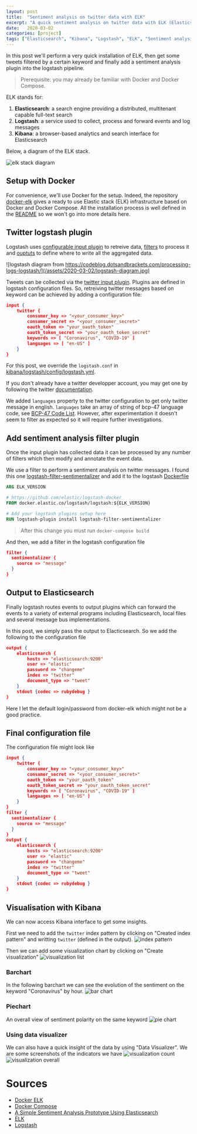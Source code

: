 ```yaml
---
layout: post
title:  "Sentiment analysis on twitter data with ELK"
excerpt: "A quick sentiment analysis on twitter data with ELK (Elasticsearch, Logstash, Kibana)"
date:   2020-03-02
categories: [project]
tags: ["Elasticsearch", "Kibana", "Logstash", "ELK", "Sentiment analysis"]
---
```

In this post we'll perform a very quick installation of ELK, then get some tweets filtered by a certain keyword and finally add a sentiment analysis plugin into the logstash pipeline.

> Prerequisite: you may already be familiar with Docker and Docker Compose.

ELK stands for:
1. **Elasticsearch**: a search engine providing a distributed, multitenant capable full-text search
2. **Logstash**: a service used to collect, process and forward events and log messages
3. **Kibana**: a browser-based analytics and search interface for Elasticsearch

Below, a diagram of the ELK stack. 

![elk stack diagram](/assets/2020-03-02/elk-stack-elkb-diagram.svg)

## Setup with Docker
For convenience, we'll use Docker for the setup. Indeed, the repository [docker-elk](https://github.com/deviantony/docker-elk) gives a ready to use Elastic stack (ELK) infrastructure based on Docker and Docker Compose. All the installation process is well defined in the [README](https://github.com/deviantony/docker-elk) so we won't go into more details here. 

## Twitter logstash plugin
Logstash uses [configurable input plugin](https://www.elastic.co/guide/en/logstash/current/input-plugins.html) to retreive data, [filters](https://www.elastic.co/guide/en/logstash/current/filter-plugins.html) to process it and [ouptuts](https://www.elastic.co/guide/en/logstash/current/output-plugins.html) to define where to write all the aggregated data.

![logstash diagram from https://codeblog.dotsandbrackets.com/processing-logs-logstash/](/assets/2020-03-02/logstash-diagram.jpg)

Tweets can be collected via the [twitter input plugin](https://www.elastic.co/guide/en/logstash/current/plugins-inputs-twitter.html). Plugins are defined in logstash configuration files. 
So, retreiving twitter messages based on keyword can be achieved by adding a configuration file:

```json
input {
    twitter {
        consumer_key => "<your_consumer_key>"
        consumer_secret => "<your_consumer_secret>"
        oauth_token => "your_oauth_token"
        oauth_token_secret => "your_oauth_token_secret"
        keywords => [ "Coronavirus", "COVID-19" ]
        languages => [ "en-US" ]
    }
}
```
For this post, we override the `logstash.conf` in [kibana/logstash/config/logstash.yml](https://github.com/deviantony/docker-elk/blob/master/kibana/config/kibana.yml).

If you don't already have a twitter developper account, you may get one by following the twitter [documentation](https://developer.twitter.com/en/docs/basics/getting-started).

We added `languages` property to the twitter configuration to get only twitter message in english. `languages` take an array of string of bcp-47 language code, see [BCP-47 Code List](https://appmakers.dev/bcp-47-language-codes-list/). However, after experimentation it doesn't seem to filter as expected so it will require further investigations.

## Add sentiment analysis filter plugin
Once the input plugin has collected data it can be processed by any number of filters which then modify and annotate the event data. 

We use a filter to perform a sentiment analysis on twitter messages. I found this one [logstash-filter-sentimentalizer](https://github.com/tylerjl/logstash-filter-sentimentalizer) and add it to the logstash [Dockerfile](https://github.com/deviantony/docker-elk/blob/master/logstash/Dockerfile)

```dockerfile
ARG ELK_VERSION

# https://github.com/elastic/logstash-docker
FROM docker.elastic.co/logstash/logstash:${ELK_VERSION}

# Add your logstash plugins setup here
RUN logstash-plugin install logstash-filter-sentimentalizer
```

> After this change you must run `docker-compose build`

And then, we add a filter in the logstash configuration file
```json
filter {
  sentimentalizer {
    source => "message"
  }
}
```

## Output to Elasticsearch
Finally logstash routes events to output plugins which can forward the events to a variety of external programs including Elasticsearch, local files and several message bus implementations.

In this post, we simply pass the output to Elacticsearch. So we add the following to the configuration file
```json
output {
    elasticsearch { 
        hosts => "elasticsearch:9200"
        user => "elastic"
        password => "changeme"
        index => "twitter"
        document_type => "tweet"
    }
    stdout {codec => rubydebug }
}
```
Here I let the default login/password from docker-elk which might not be a good practice.

## Final configuration file
The configuration file might look like
```json
input {
    twitter {
        consumer_key => "<your_consumer_key>"
        consumer_secret => "<your_consumer_secret>"
        oauth_token => "your_oauth_token"
        oauth_token_secret => "your_oauth_token_secret"
        keywords => [ "Coronavirus", "COVID-19" ]
        languages => [ "en-US" ]
    }
}
filter {
  sentimentalizer {
    source => "message"
  }
}
output {
    elasticsearch { 
        hosts => "elasticsearch:9200"
        user => "elastic"
        password => "changeme"
        index => "twitter"
        document_type => "tweet"
    }
    stdout {codec => rubydebug }
}
```

## Visualisation with Kibana
We can now access Kibana interface to get some insights.

First we need to add the `twitter` index pattern by clicking on "Created index pattern" and writting `twitter` (defined in the output).
![index pattern](/assets/2020-03-02/index-pattern.png)

Then we can add some visualization chart by clicking on "Create visualization"
![visualization list](/assets/2020-03-02/visualization-list.png)

### Barchart
In the following barchart we can see the evolution of the sentiment on the keyword "Coronavirus" by hour.
![bar chart](/assets/2020-03-02/bar-chart.png)

### Piechart
An overall view of sentiment polarity on the same keyword
![pie chart](/assets/2020-03-02/pie-chart.png)

### Using data visualizer
We can also have a quick insight of the data by using "Data Visualizer". We are some screenshots of the indicators we have
![visualization count](/assets/2020-03-02/visualization-count.png)
![visualization overall](/assets/2020-03-02/visualization-overall.png)

# Sources
* [Docker ELK](https://github.com/deviantony/docker-elk)
* [Docker Compose](https://docs.docker.com/compose)
* [A Simple Sentiment Analysis Prototype Using Elasticsearch](https://qbox.io/blog/sentiment-analysis-prototype-using-elasticsearch)
* [ELK](https://wikitech.wikimedia.org/wiki/Logstash)
* [Logstash](https://codeblog.dotsandbrackets.com/processing-logs-logstash/)